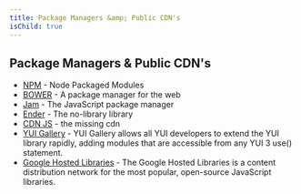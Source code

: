 ```yaml
---
title: Package Managers &amp; Public CDN's
isChild: true
---
```


## Package Managers &amp; Public CDN's

* [NPM](https://npmjs.org/) - Node Packaged Modules
* [BOWER](http://bower.io/) - A package manager for the web
* [Jam](http://jamjs.org/) - The JavaScript package manager
* [Ender](http://ender.jit.su/) - The no-library library
* [CDN JS](http://cdnjs.com/) - the missing cdn
* [YUI Gallery](http://yuilibrary.com/gallery/) - YUI Gallery allows all YUI developers to extend the YUI library rapidly, adding modules that are accessible from any YUI 3 use() statement.
* [Google Hosted Libraries](https://developers.google.com/speed/libraries/) - The Google Hosted Libraries is a content distribution network for the most popular, open-source JavaScript libraries.
